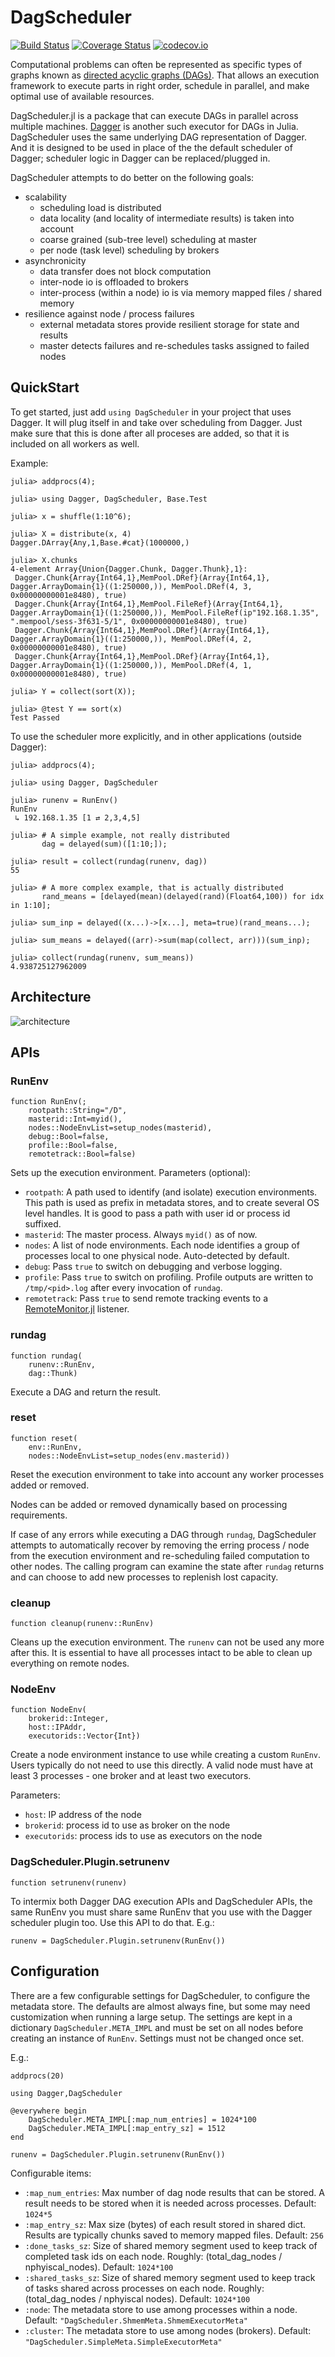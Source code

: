 # DagScheduler

[![Build Status](https://travis-ci.org/tanmaykm/DagScheduler.jl.svg?branch=master)](https://travis-ci.org/tanmaykm/DagScheduler.jl)
[![Coverage Status](https://coveralls.io/repos/tanmaykm/DagScheduler.jl/badge.svg?branch=master&service=github)](https://coveralls.io/github/tanmaykm/DagScheduler.jl?branch=master)
[![codecov.io](http://codecov.io/github/tanmaykm/DagScheduler.jl/coverage.svg?branch=master)](http://codecov.io/github/tanmaykm/DagScheduler.jl?branch=master)

Computational problems can often be represented as specific types of graphs known as [directed acyclic graphs (DAGs)](https://en.wikipedia.org/wiki/Directed_acyclic_graph). That allows an execution framework to execute parts in right order, schedule in parallel, and make optimal use of available resources.

DagScheduler.jl is a package that can execute DAGs in parallel across multiple machines. [Dagger](https://github.com/JuliaParallel/Dagger.jl) is another such executor for DAGs in Julia. DagScheduler uses the same underlying DAG representation of Dagger. And it is designed to be used in place of the the default scheduler of Dagger;  scheduler logic in Dagger can be replaced/plugged in.

DagScheduler attempts to do better on the following goals:

- scalability
    - scheduling load is distributed
    - data locality (and locality of intermediate results) is taken into account
    - coarse grained (sub-tree level) scheduling at master
    - per node (task level) scheduling by brokers
- asynchronicity
    - data transfer does not block computation
    - inter-node io is offloaded to brokers
    - inter-process (within a node) io is via memory mapped files / shared memory
- resilience against node / process failures
    - external metadata stores provide resilient storage for state and results
    - master detects failures and re-schedules tasks assigned to failed nodes

## QuickStart

To get started, just add `using DagScheduler` in your project that uses Dagger. It will plug itself in and take over scheduling from Dagger. Just make sure that this is done after all proceses are added, so that it is included on all workers as well.

Example:

```
julia> addprocs(4);

julia> using Dagger, DagScheduler, Base.Test

julia> x = shuffle(1:10^6);

julia> X = distribute(x, 4)
Dagger.DArray{Any,1,Base.#cat}(1000000,)

julia> X.chunks
4-element Array{Union{Dagger.Chunk, Dagger.Thunk},1}:
 Dagger.Chunk{Array{Int64,1},MemPool.DRef}(Array{Int64,1}, Dagger.ArrayDomain{1}((1:250000,)), MemPool.DRef(4, 3, 0x00000000001e8480), true)                                             
 Dagger.Chunk{Array{Int64,1},MemPool.FileRef}(Array{Int64,1}, Dagger.ArrayDomain{1}((1:250000,)), MemPool.FileRef(ip"192.168.1.35", ".mempool/sess-3f631-5/1", 0x00000000001e8480), true)
 Dagger.Chunk{Array{Int64,1},MemPool.DRef}(Array{Int64,1}, Dagger.ArrayDomain{1}((1:250000,)), MemPool.DRef(4, 2, 0x00000000001e8480), true)                                             
 Dagger.Chunk{Array{Int64,1},MemPool.DRef}(Array{Int64,1}, Dagger.ArrayDomain{1}((1:250000,)), MemPool.DRef(4, 1, 0x00000000001e8480), true)                                             

julia> Y = collect(sort(X));

julia> @test Y == sort(x)
Test Passed
```

To use the scheduler more explicitly, and in other applications (outside Dagger):

```
julia> addprocs(4);

julia> using Dagger, DagScheduler

julia> runenv = RunEnv()
RunEnv
 ↳ 192.168.1.35 [1 ⇄ 2,3,4,5]

julia> # A simple example, not really distributed
       dag = delayed(sum)([1:10;]);

julia> result = collect(rundag(runenv, dag))
55

julia> # A more complex example, that is actually distributed
       rand_means = [delayed(mean)(delayed(rand)(Float64,100)) for idx in 1:10];

julia> sum_inp = delayed((x...)->[x...], meta=true)(rand_means...);

julia> sum_means = delayed((arr)->sum(map(collect, arr)))(sum_inp);

julia> collect(rundag(runenv, sum_means))
4.938725127962009
```

## Architecture

![architecture](dag_scheduler_architecture.png)

## APIs

### RunEnv

```
function RunEnv(;
    rootpath::String="/D",
    masterid::Int=myid(),
    nodes::NodeEnvList=setup_nodes(masterid),
    debug::Bool=false,
    profile::Bool=false,
    remotetrack::Bool=false)
```

Sets up the execution environment. Parameters (optional):

- `rootpath`: A path used to identify (and isolate) execution environments. This path is used as prefix in metadata stores, and to create several OS level handles. It is good to pass a path with user id or process id suffixed.
- `masterid`: The master process. Always `myid()` as of now.
- `nodes`: A list of node environments. Each node identifies a group of processes local to one physical node. Auto-detected by default.
- `debug`: Pass `true` to switch on debugging and verbose logging.
- `profile`: Pass `true` to switch on profiling. Profile outputs are written to `/tmp/<pid>.log` after every invocation of `rundag`.
- `remotetrack`: Pass `true` to send remote tracking events to a [RemoteMonitor.jl](https://github.com/tanmaykm/RemoteMonitor.jl) listener.

### rundag

```
function rundag(
    runenv::RunEnv,
    dag::Thunk)
```

Execute a DAG and return the result.

### reset

```
function reset(
    env::RunEnv,
    nodes::NodeEnvList=setup_nodes(env.masterid))
```

Reset the execution environment to take into account any worker processes added or removed.

Nodes can be added or removed dynamically based on processing requirements.

If case of any errors while executing a DAG through `rundag`, DagScheduler attempts to automatically recover by removing the erring process / node from the execution environment and re-scheduling failed computation to other nodes. The calling program can examine the state after `rundag` returns and can choose to add new processes to replenish lost capacity.

### cleanup

```
function cleanup(runenv::RunEnv)
```

Cleans up the execution environment. The `runenv` can not be used any more after this. It is essential to have all processes intact to be able to clean up everything on remote nodes.

### NodeEnv

```
function NodeEnv(
    brokerid::Integer,
    host::IPAddr,
    executorids::Vector{Int})
```

Create a node environment instance to use while creating a custom `RunEnv`. Users typically do not need to use this directly. A valid node must have at least 3 processes - one broker and at least two executors.

Parameters:

- `host`: IP address of the node
- `brokerid`: process id to use as broker on the node
- `executorids`: process ids to use as executors on the node

### DagScheduler.Plugin.setrunenv

```
function setrunenv(runenv)
```

To intermix both Dagger DAG execution APIs and DagScheduler APIs, the same RunEnv you must share same RunEnv that you use with the Dagger scheduler plugin too. Use this API to do that. E.g.:

```
runenv = DagScheduler.Plugin.setrunenv(RunEnv())
```

## Configuration

There are a few configurable settings for DagScheduler, to configure the metadata store. The defaults are almost always fine, but some may need customization when running a large setup. The settings are kept in a dictionary `DagScheduler.META_IMPL` and must be set on all nodes before creating an instance of `RunEnv`. Settings must not be changed once set.

E.g.:

```
addprocs(20)

using Dagger,DagScheduler

@everywhere begin
    DagScheduler.META_IMPL[:map_num_entries] = 1024*100
    DagScheduler.META_IMPL[:map_entry_sz] = 1512
end

runenv = DagScheduler.Plugin.setrunenv(RunEnv())
```

Configurable items:

- `:map_num_entries`: Max number of dag node results that can be stored. A result needs to be stored when it is needed across processes. Default: `1024*5`
- `:map_entry_sz`: Max size (bytes) of each result stored in shared dict. Results are typically chunks saved to memory mapped files. Default: `256`
- `:done_tasks_sz`: Size of shared memory segment used to keep track of completed task ids on each node. Roughly: (total_dag_nodes / nphyiscal_nodes). Default: `1024*100`
- `:shared_tasks_sz`: Size of shared memory segment used to keep track of tasks shared across processes on each node. Roughly: (total_dag_nodes / nphyiscal nodes). Default: `1024*100`
- `:node`: The metadata store to use among processes within a node. Default: `"DagScheduler.ShmemMeta.ShmemExecutorMeta"`
- `:cluster`: The metadata store to use among nodes (brokers). Default: `"DagScheduler.SimpleMeta.SimpleExecutorMeta"`
